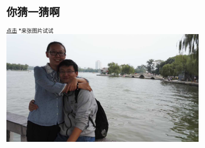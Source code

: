 你猜一猜啊
=====

[点击]( "鼠标往哪里放呢") 
*来张图片试试
![](https://github.com/daidaixiaoxiao/images/raw/master/a.jpg)  


